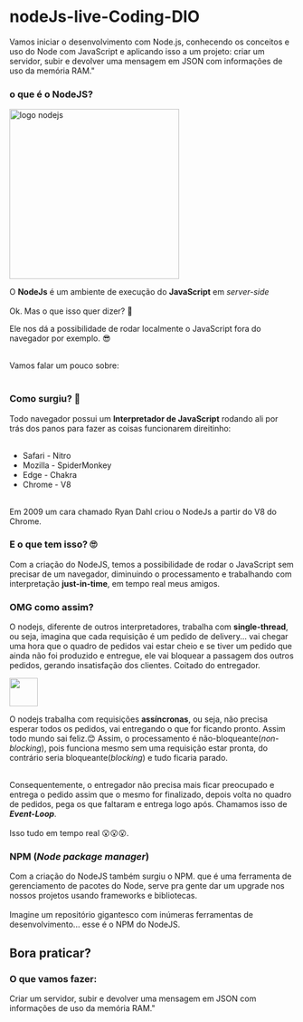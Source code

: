 # nodeJs-live-Coding-DIO 

<p>Vamos iniciar o desenvolvimento com Node.js, conhecendo os conceitos e uso do Node com JavaScript e aplicando isso a um projeto: criar um servidor, subir e devolver uma mensagem em JSON com informações de uso da memória RAM."</p>

### o que é o NodeJS?

<img src="https://cdn.pixabay.com/photo/2015/04/23/17/41/node-js-736399_1280.png" width="300px" alt="logo nodejs"/>

O **NodeJs** é um ambiente de execução do **JavaScript** em _server-side_
</br></br>
Ok. Mas o que isso quer dizer? 🤔

Ele nos dá a possibilidade de rodar localmente o JavaScript fora do navegador por exemplo. 😎
</br></br>

Vamos falar um pouco sobre:
</br></br>

### Como surgiu? 📒

Todo navegador possui um **Interpretador de JavaScript** rodando ali por trás dos panos para fazer as coisas funcionarem direitinho:</br></br>
* Safari - Nitro
* Mozilla - SpiderMonkey
* Edge - Chakra
* Chrome - V8
</br></br>

Em 2009 um cara chamado Ryan Dahl criou o NodeJs a partir do V8 do Chrome.

### E o que tem isso? 🙄

Com a criação do NodeJS, temos a possibilidade de rodar o JavaScript sem precisar de um navegador, diminuindo o processamento e trabalhando com interpretação __just-in-time__, em tempo real meus amigos.

### OMG como assim?

O nodejs, diferente de outros interpretadores, trabalha com __single-thread__, ou seja, imagina que cada requisição é um pedido de delivery... vai chegar uma hora que o quadro de pedidos vai estar cheio e se tiver um pedido que ainda não foi produzido e entregue, ele vai bloquear a passagem dos outros pedidos, gerando insatisfação dos clientes.
Coitado do entregador.

<img width='50px' src='https://i.pinimg.com/280x280_RS/59/36/19/593619745992a4f2c3ad22601542f138.jpg' />

O nodejs trabalha com requisições **assíncronas**, ou seja, não precisa esperar todos os pedidos, vai entregando o que for ficando pronto. Assim todo mundo sai feliz.😊
Assim, o processamento é não-bloqueante(_non-blocking_), pois funciona mesmo sem uma requisição estar pronta, do contrário seria bloqueante(_blocking_) e tudo ficaria parado.</br></br>

Consequentemente, o entregador não precisa mais ficar preocupado e entrega o pedido assim que o mesmo for finalizado, depois volta no quadro de pedidos, pega os que faltaram e entrega logo após. Chamamos isso de **_Event-Loop_**.</br></br>
Isso tudo em tempo real 😮😮😮.

### NPM (_Node package manager_)

Com a criação do NodeJS também surgiu o NPM. que é uma ferramenta de gerenciamento de pacotes do Node, serve pra gente dar um upgrade nos nossos projetos usando frameworks e bibliotecas.</br></br>
Imagine um repositório gigantesco com inúmeras ferramentas de desenvolvimento... esse é o NPM do NodeJS.

## Bora praticar?

### O que vamos fazer:

<p>Criar um servidor, subir e devolver uma mensagem em JSON com informações de uso da memória RAM."</p></br></br>

